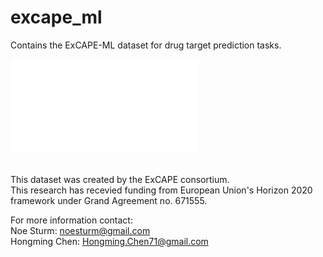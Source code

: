 # excape_ml

Contains the ExCAPE-ML dataset for drug target prediction tasks.

![Documentation](docs/nested-cv-workflow.pdf)  <br><br>


This dataset was created by the ExCAPE consortium.<br>
This research has recevied funding from European Union's Horizon 2020 framework under Grand Agreement no. 671555. 


For more information contact:<br>
Noe Sturm: noesturm@gmail.com<br>
Hongming Chen: Hongming.Chen71@gmail.com


